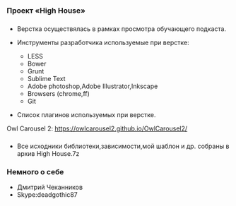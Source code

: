### Проект «High House» ###

###
* Верстка осуществялась в рамках просмотра обучающего подкаста.
* Инструменты разработчика используемые при верстке:
  - LESS
  - Bower
  - Grunt
  - Sublime Text
  - Adobe photoshop,Adobe Illustrator,Inkscape
  - Browsers (chrome,ff)
  - Git 

* Список плагинов используемых при верстке.

Owl Carousel 2: https://owlcarousel2.github.io/OwlCarousel2/


  ###
  - Все исходники библиотеки,зависимости,мой шаблон и др. собраны в архив High House.7z	


### Немного о себе ###
* Дмитрий Чеканников
* Skype:deadgothic87


